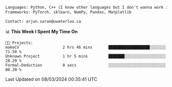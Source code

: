 ```txt
Languages: Python, C++ (I know other languages but I don't wanna work in em)
Frameworks: PyTorch, sklearn, NumPy, Pandas, Matplotlib

Contact: arjun.sarao@uwaterloo.ca
```

<!--START_SECTION:waka-->
📊 **This Week I Spent My Time On** 

```text
🐱‍💻 Projects: 
makeCV                   2 hrs 46 mins       ██████████████████░░░░░░░   71.50 % 
Unknown Project          1 hr 5 mins         ███████░░░░░░░░░░░░░░░░░░   28.29 % 
Formal-Deduction         0 secs              ░░░░░░░░░░░░░░░░░░░░░░░░░   00.20 % 
```


 Last Updated on 08/03/2024 00:35:41 UTC
<!--END_SECTION:waka-->
